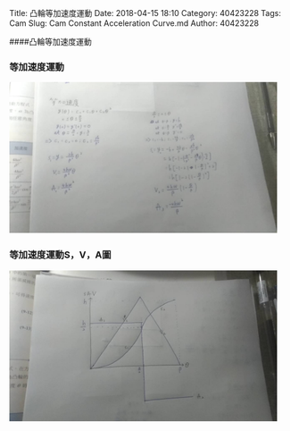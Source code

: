 Title: 凸輪等加速度運動
Date: 2018-04-15 18:10
Category: 40423228
Tags: Cam
Slug: Cam Constant Acceleration Curve.md
Author: 40423228

####凸輪等加速度運動

<!-- PELICAN_END_SUMMARY -->

<h3>等加速度運動</h3>
<img src="./../data/Cam Function/Const Acceleration Curve.jpg" width="480" />

<h3>等加速度運動S，V，A圖</h3>
<img src="./../data/Cam Function/Const Acceleration Curve2.jpg" width="480" />
